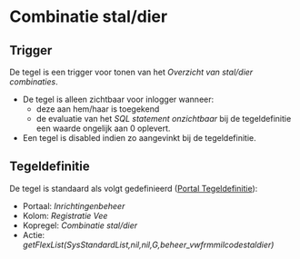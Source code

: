 # Combinatie stal/dier

## Trigger

De tegel is een trigger voor tonen van het *Overzicht van stal/dier combinaties*.

  - De tegel is alleen zichtbaar voor inlogger wanneer:
    - deze aan hem/haar is toegekend
    - de evaluatie van het *SQL statement onzichtbaar* bij de tegeldefinitie een waarde ongelijk aan 0 oplevert.
  - Een tegel is disabled indien zo aangevinkt bij de tegeldefinitie.

## Tegeldefinitie

De tegel is standaard als volgt gedefinieerd ([Portal Tegeldefinitie](/docs/instellen_inrichten/portaldefinitie/portal_tegel.md)):

  - Portaal: *Inrichtingenbeheer*
  - Kolom: *Registratie Vee*
  - Kopregel: *Combinatie stal/dier*
  - Actie: *getFlexList(SysStandardList,nil,nil,G,beheer_vwfrmmilcodestaldier)*

